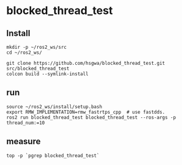 # blocked_thread_test

## Install

```
mkdir -p ~/ros2_ws/src
cd ~/ros2_ws/

git clone https://github.com/hsgwa/blocked_thread_test.git src/blocked_thread_test
colcon build --symlink-install
```

## run

```
source ~/ros2_ws/install/setup.bash
export RMW_IMPLEMENTATION=rmw_fastrtps_cpp  # use fastdds.
ros2 run blocked_thread_test blocked_thread_test --ros-args -p thread_num:=10
```

## measure
```
top -p `pgrep blocked_thread_test`
```
